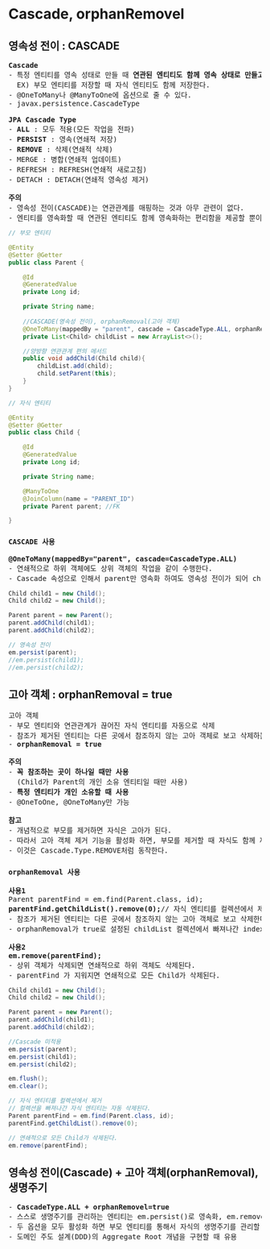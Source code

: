 # Cascade, orphanRemovel
## 영속성 전이 : CASCADE
<pre>
<b>Cascade</b>
- 특정 엔티티를 영속 성태로 만들 때 <b>연관된 엔티티도 함께 영속 상태로 만들고 싶을 때 사용</b>
  EX) 부모 엔티티를 저장할 때 자식 엔티티도 함께 저장한다.
- @OneToMany나 @ManyToOne에 옵션으로 줄 수 있다.
- javax.persistence.CascadeType

<b>JPA Cascade Type</b>
- <b>ALL</b> : 모두 적용(모든 작업을 전파)
- <b>PERSIST</b> : 영속(연쇄적 저장)
- <b>REMOVE</b> : 삭제(연쇄적 삭제)
- MERGE : 병합(연쇄적 업데이트)
- REFRESH : REFRESH(연쇄적 새로고침)
- DETACH : DETACH(연쇄적 영속성 제거)

<b>주의</b>
- 영속성 전이(CASCADE)는 연관관계를 매핑하는 것과 아무 관련이 없다.
- 엔티티를 영속화할 때 연관된 엔티티도 함께 영속화하는 편리함을 제공할 뿐이다.
</pre>
```java
// 부모 엔티티

@Entity
@Setter @Getter
public class Parent {

    @Id
    @GeneratedValue
    private Long id;

    private String name;
    
    //CASCADE(영속성 전이), orphanRemoval(고아 객체)
    @OneToMany(mappedBy = "parent", cascade = CascadeType.ALL, orphanRemoval = true)
    private List<Child> childList = new ArrayList<>();

    //양방향 연관관계 편의 메서드
    public void addChild(Child child){
        childList.add(child);
        child.setParent(this);
    }
}
```
```java
// 자식 엔티티

@Entity
@Setter @Getter
public class Child {

    @Id
    @GeneratedValue
    private Long id;

    private String name;

    @ManyToOne
    @JoinColumn(name = "PARENT_ID")
    private Parent parent; //FK

}
```
### `CASCADE 사용`
<pre>
<b>@OneToMany(mappedBy="parent", cascade=CascadeType.ALL)</b>
- 연쇄적으로 하위 객체에도 상위 객체의 작업을 같이 수행한다.
- Cascade 속성으로 인해서 parent만 영속화 하여도 영속성 전이가 되어 child1 과 child2 는 자동 저장된다.
</pre>
```java
Child child1 = new Child();
Child child2 = new Child();

Parent parent = new Parent();
parent.addChild(child1);
parent.addChild(child2);

// 영속성 전이
em.persist(parent);
//em.persist(child1);
//em.persist(child2);
```
## 고아 객체 : orphanRemoval = true
<pre>
고아 객체 
- 부모 엔티티와 연관관계가 끊어진 자식 엔티티를 자동으로 삭제
- 참조가 제거된 엔티티는 다른 곳에서 참조하지 않는 고아 객체로 보고 삭제하는 기능
- <b>orphanRemoval = true</b>

<b>주의</b>
- <b>꼭 참조하는 곳이 하나일 때만 사용</b>
  (Child가 Parent의 개인 소유 엔티티일 때만 사용)
- <b>특정 엔티티가 개인 소유할 때 사용</b>
- @OneToOne, @OneToMany만 가능

<b>참고</b>
- 개념적으로 부모를 제거하면 자식은 고아가 된다.
- 따라서 고아 객체 제거 기능을 활성화 하면, 부모를 제거할 때 자식도 함께 제거가된다.
- 이것은 Cascade.Type.REMOVE처럼 동작한다.
</pre>
### `orphanRemoval 사용`
<pre>
<b>사용1</b>
Parent parentFind = em.find(Parent.class, id);
<b>parentFind.getChildList().remove(0);</b>// 자식 엔티티를 컬렉션에서 제거
- 참조가 제거된 엔티티는 다른 곳에서 참조하지 않는 고아 객체로 보고 삭제한다.
- orphanRemoval가 true로 설정된 childList 컬렉션에서 빠져나간 index 0번째(child1)은 고아 객체로 보고 삭제된다.

<b>사용2</b>
<b>em.remove(parentFind);</b>
- 상위 객체가 삭제되면 연쇄적으로 하위 객체도 삭제된다.
- parentFind 가 지워지면 연쇄적으로 모든 Child가 삭제된다.
</pre>
```java
Child child1 = new Child();
Child child2 = new Child();

Parent parent = new Parent();
parent.addChild(child1);
parent.addChild(child2);

//Cascade 미적용
em.persist(parent);
em.persist(child1);
em.persist(child2);

em.flush();
em.clear();

// 자식 엔티티를 컬렉션에서 제거
// 컬렉션을 빠져나간 자식 엔티티는 자동 삭제된다.
Parent parentFind = em.find(Parent.class, id);
parentFind.getChildList().remove(0);

// 연쇄적으로 모든 Child가 삭제된다.
em.remove(parentFind);
```
## 영속성 전이(Cascade) + 고아 객체(orphanRemoval), 생명주기
<pre>
- <b>CascadeType.ALL + orphanRemovel=true</b>
- 스스로 생명주기를 관리하는 엔티티는 em.persist()로 영속화, em.remove()로 제거
- 두 옵션을 모두 활성화 하면 부모 엔티티를 통해서 자식의 생명주기를 관리할 수 있다.
- 도메인 주도 설계(DDD)의 Aggregate Root 개념을 구현할 때 유용
</pre>
